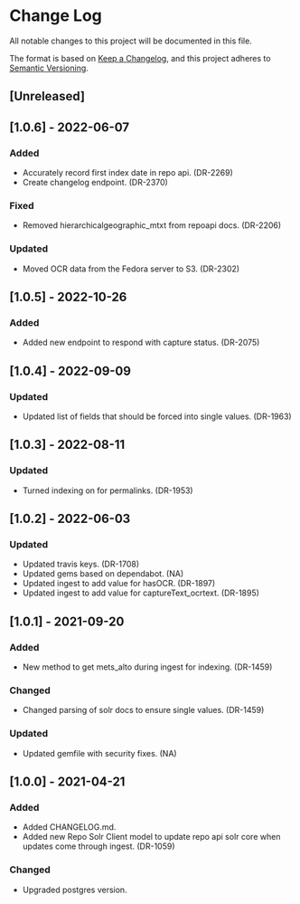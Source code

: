 # Change Log
All notable changes to this project will be documented in this file.

The format is based on [Keep a Changelog](https://keepachangelog.com/en/1.0.0/),
and this project adheres to [Semantic Versioning](https://semver.org/spec/v2.0.0.html).

## [Unreleased]

## [1.0.6] - 2022-06-07

### Added
- Accurately record first index date in repo api. (DR-2269)
- Create changelog endpoint. (DR-2370)

### Fixed
- Removed hierarchicalgeographic_mtxt from repoapi docs. (DR-2206)

### Updated
- Moved OCR data from the Fedora server to S3. (DR-2302)

## [1.0.5] - 2022-10-26

### Added
- Added new endpoint to respond with capture status. (DR-2075)

## [1.0.4] - 2022-09-09

### Updated
- Updated list of fields that should be forced into single values. (DR-1963)

## [1.0.3] - 2022-08-11

### Updated
- Turned indexing on for permalinks. (DR-1953)

## [1.0.2] - 2022-06-03

### Updated
- Updated travis keys. (DR-1708)
- Updated gems based on dependabot. (NA)
- Updated ingest to add value for hasOCR. (DR-1897)
- Updated ingest to add value for captureText_ocrtext. (DR-1895)

## [1.0.1] - 2021-09-20

### Added
- New method to get mets_alto during ingest for indexing. (DR-1459)

### Changed
- Changed parsing of solr docs to ensure single values. (DR-1459)

### Updated
- Updated gemfile with security fixes. (NA)

## [1.0.0] - 2021-04-21

### Added
- Added CHANGELOG.md. 
- Added new Repo Solr Client model to update repo api solr core when updates come through ingest. (DR-1059)

### Changed
- Upgraded postgres version. 
